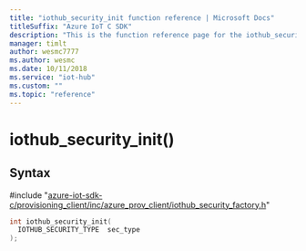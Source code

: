```yaml
---                             
title: "iothub_security_init function reference | Microsoft Docs" 
titleSuffix: "Azure IoT C SDK"            
description: "This is the function reference page for the iothub_security_init() function in the Azure IoT C SDK. This SDK is used with Azure IoT Hub and Azure IoT Hub Device Provisioning Service"            
manager: timlt                 
author: wesmc7777              
ms.author: wesmc               
ms.date: 10/11/2018                    
ms.service: "iot-hub"             
ms.custom: ""                
ms.topic: "reference"        
---                            
```


# iothub_security_init()

## Syntax

\#include "[azure-iot-sdk-c/provisioning_client/inc/azure_prov_client/iothub_security_factory.h](../iothub-security-factory-h.md)"  
```C
int iothub_security_init(
  IOTHUB_SECURITY_TYPE  sec_type
);
```

